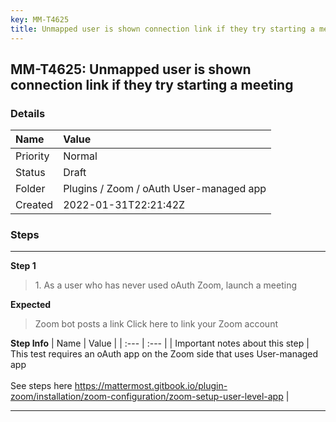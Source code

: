 ```yaml
---
key: MM-T4625
title: Unmapped user is shown connection link if they try starting a meeting
---
```


## MM-T4625: Unmapped user is shown connection link if they try starting a meeting

### Details

| Name     | Value                                   |
| :------- | :-------------------------------------- |
| Priority | Normal                                  |
| Status   | Draft                                   |
| Folder   | Plugins / Zoom / oAuth User-managed app |
| Created  | 2022-01-31T22:21:42Z                    |

### Steps

<hr/>

**Step 1**

> <article>1. As a user who has never used oAuth Zoom, launch a meeting</article>

**Expected**

> <article>Zoom bot posts a link Click here to link your Zoom account</article>

**Step Info**
| Name | Value |
| :--- | :--- |
| Important notes about this step | This test requires an oAuth app on the Zoom side that uses User-managed app<br /><br />See steps here https://mattermost.gitbook.io/plugin-zoom/installation/zoom-configuration/zoom-setup-user-level-app |

<hr/>
